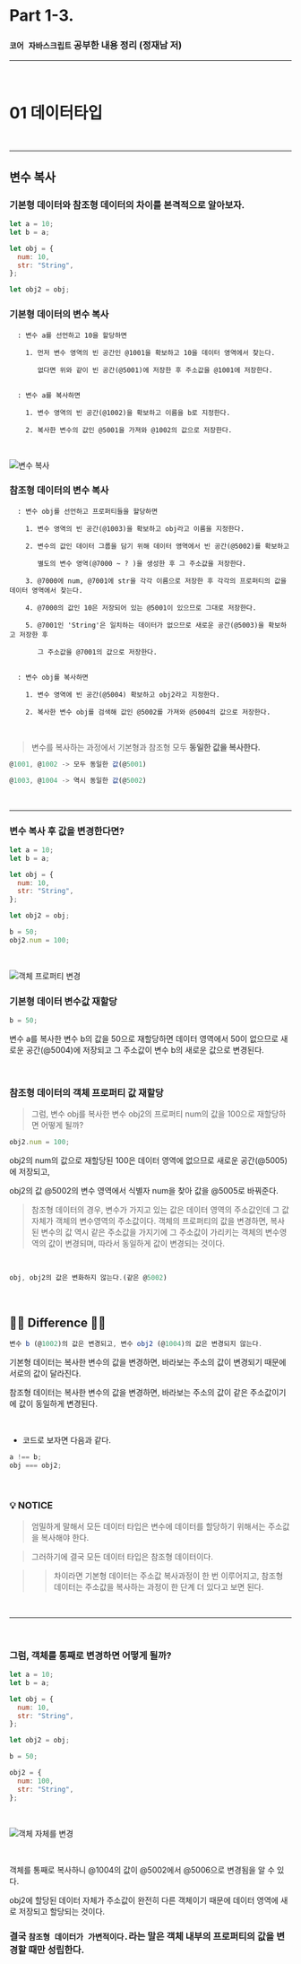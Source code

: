 # Part 1-3.

### `코어 자바스크립트` 공부한 내용 정리 (정재남 저)

---

<br>

# 01 데이터타입

<br>

---

## 변수 복사

### 기본형 데이터와 참조형 데이터의 차이를 본격적으로 알아보자.

```jsx
let a = 10;
let b = a;

let obj = {
  num: 10,
  str: "String",
};

let obj2 = obj;
```

### **기본형 데이터의 변수 복사**

```
  : 변수 a를 선언하고 10을 할당하면

    1. 먼저 변수 영역의 빈 공간인 @1001을 확보하고 10을 데이터 영역에서 찾는다.

       없다면 위와 같이 빈 공간(@5001)에 저장한 후 주소값을 @1001에 저장한다.


  : 변수 a를 복사하면

    1. 변수 영역의 빈 공간(@1002)을 확보하고 이름을 b로 지정한다.

    2. 복사한 변수의 값인 @5001을 가져와 @1002의 값으로 저장한다.

```

<br>
 
![변수 복사](https://user-images.githubusercontent.com/79234473/135458606-c51e2759-f746-4b46-8ef7-8409dc7c5c5c.png)

### **참조형 데이터의 변수 복사**

```
  : 변수 obj를 선언하고 프로퍼티들을 할당하면

    1. 변수 영역의 빈 공간(@1003)을 확보하고 obj라고 이름을 지정한다.

    2. 변수의 값인 데이터 그룹을 담기 위해 데이터 영역에서 빈 공간(@5002)를 확보하고

       별도의 변수 영역(@7000 ~ ? )을 생성한 후 그 주소값을 저장한다.

    3. @7000에 num, @7001에 str을 각각 이름으로 저장한 후 각각의 프로퍼티의 값을 데이터 영역에서 찾는다.

    4. @7000의 값인 10은 저장되어 있는 @5001이 있으므로 그대로 저장한다.

    5. @7001인 'String'은 일치하는 데이터가 없으므로 새로운 공간(@5003)을 확보하고 저장한 후

       그 주소값을 @7001의 값으로 저장한다.


  : 변수 obj를 복사하면

    1. 변수 영역에 빈 공간(@5004) 확보하고 obj2라고 지정한다.

    2. 복사한 변수 obj를 검색해 값인 @5002를 가져와 @5004의 값으로 저장한다.
```

<br>

> 변수를 복사하는 과정에서 기본형과 참조형 모두 **동일한 값을 복사한다.**

```js
@1001, @1002 -> 모두 동일한 값(@5001)

@1003, @1004 -> 역시 동일한 값(@5002)
```

<br>

---

### 변수 복사 후 값을 변경한다면?

```jsx
let a = 10;
let b = a;

let obj = {
  num: 10,
  str: "String",
};

let obj2 = obj;

b = 50;
obj2.num = 100;
```

<br>

![객체 프로퍼티 변경](https://user-images.githubusercontent.com/79234473/135456519-5a5fcd1e-56af-47e2-84be-bbc4328fbcee.png)

### 기본형 데이터 변수값 재할당

```jsx
b = 50;
```

변수 a를 복사한 변수 b의 값을 50으로 재할당하면 데이터 영역에서 50이 없으므로 새로운 공간(@5004)에 저장되고 그 주소값이 변수 b의 새로운 값으로 변경된다.

<br>

### 참조형 데이터의 객체 프로퍼티 값 재할당

> 그럼, 변수 obj를 복사한 변수 obj2의 프로퍼티 num의 값을 100으로 재할당하면 어떻게 될까?

```jsx
obj2.num = 100;
```

obj2의 num의 값으로 재할당된 100은 데이터 영역에 없으므로 새로운 공간(@5005)에 저장되고,

obj2의 값 @5002의 변수 영역에서 식별자 num을 찾아 값을 @5005로 바꿔준다.

> 참조형 데이터의 경우, 변수가 가지고 있는 값은 데이터 영역의 주소값인데 그 값 자체가 객체의 변수영역의 주소값이다. 객체의 프로퍼티의 값을 변경하면, 복사된 변수의 값 역시 같은 주소값을 가지기에 그 주소값이 가리키는 객체의 변수영역의 값이 변경되며, 따라서 동일하게 값이 변경되는 것이다.

<br>

```jsx
obj, obj2의 값은 변화하지 않는다.(같은 @5002)
```

<br>

## ☝🏼 Difference ☝🏼

```jsx
변수 b (@1002)의 값은 변경되고, 변수 obj2 (@1004)의 값은 변경되지 않는다.
```

기본형 데이터는 복사한 변수의 값을 변경하면, 바라보는 주소의 값이 변경되기 때문에 서로의 값이 달라진다.

참조형 데이터는 복사한 변수의 값을 변경하면, 바라보는 주소의 값이 같은 주소값이기에 값이 동일하게 변경된다.

<br>

- 코드로 보자면 다음과 같다.

```jsx
a !== b;
obj === obj2;
```

<br>

### 💡 **NOTICE**

> 엄밀하게 말해서 모든 데이터 타입은 변수에 데이터를 할당하기 위해서는 주소값을 복사해야 한다.

> 그러하기에 결국 모든 데이터 타입은 참조형 데이터이다.

> > 차이라면 기본형 데이터는 주소값 복사과정이 한 번 이루어지고, 참조형 데이터는 주소값을 복사하는 과정이 한 단계 더 있다고 보면 된다.

<br>

---

<br>

### 그럼, 객체를 통째로 변경하면 어떻게 될까?

```jsx
let a = 10;
let b = a;

let obj = {
  num: 10,
  str: "String",
};

let obj2 = obj;

b = 50;

obj2 = {
  num: 100,
  str: "String",
};
```

<br>

![객체 자체를 변경](https://user-images.githubusercontent.com/79234473/135456533-8a301ac4-6f2c-46a7-88f8-d4258cc46e3a.png)

<br>

객체를 통째로 복사하니 @1004의 값이 @5002에서 @5006으로 변경됨을 알 수 있다.

obj2에 할당된 데이터 자체가 주소값이 완전히 다른 객체이기 때문에 데이터 영역에 새로 저장되고 할당되는 것이다.

### 결국 `참조형 데이터가 가변적이다.`라는 말은 **객체 내부의 프로퍼티의 값을 변경할 때만** 성립한다.

<br>
